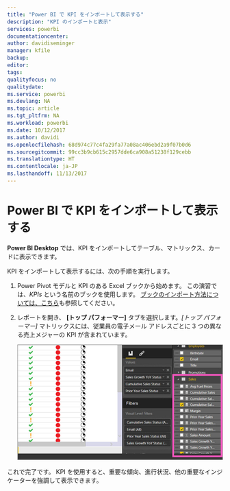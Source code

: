 ```yaml
---
title: "Power BI で KPI をインポートして表示する"
description: "KPI のインポートと表示"
services: powerbi
documentationcenter: 
author: davidiseminger
manager: kfile
backup: 
editor: 
tags: 
qualityfocus: no
qualitydate: 
ms.service: powerbi
ms.devlang: NA
ms.topic: article
ms.tgt_pltfrm: NA
ms.workload: powerbi
ms.date: 10/12/2017
ms.author: davidi
ms.openlocfilehash: 68d974c77c4fa29fa77a08ac406ebd2a9f07b0d6
ms.sourcegitcommit: 99cc3b9cb615c2957dde6ca908a51238f129cebb
ms.translationtype: HT
ms.contentlocale: ja-JP
ms.lasthandoff: 11/13/2017
---
```

# <a name="import-and-display-kpis-in-power-bi"></a>Power BI で KPI をインポートして表示する
**Power BI Desktop** では、KPI をインポートしてテーブル、マトリックス、カードに表示できます。

KPI をインポートして表示するには、次の手順を実行します。

1. Power Pivot モデルと KPI のある Excel ブックから始めます。 この演習では、*KPIs* という名前のブックを使用します。 [ブックのインポート方法については、こちら](desktop-import-excel-workbooks.md)も参照してください。  
2. レポートを開き、 **[トップ パフォーマー]** タブを選択します。*[トップ パフォーマー]* マトリックスには、従業員の電子メール アドレスごとに 3 つの異なる売上メジャーの KPI が含まれています。  
   
    ![](media/desktop-import-and-display-kpis/desktoppreviewfeatureon.jpg)

これで完了です。 KPI を使用すると、重要な傾向、進行状況、他の重要なインジケーターを強調して表示できます。

